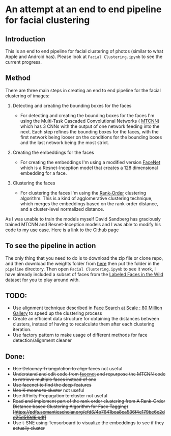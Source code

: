 # An attempt at an end to end pipeline for facial clustering

## Introduction
This is an end to end pipeline for facial clustering of photos (similar to what Apple and Android has). Please look at `Facial Clustering.ipynb` to see the current progress. 

## Method
There are three main steps in creating an end to end pipeline for the facial clustering of images:
1. Detecting and creating the bounding boxes for the faces
    * For detecting and creating the bounding boxes for the faces I'm using the Multi-Task Cascaded Convolutional Networks ( [MTCNN](https://kpzhang93.github.io/MTCNN_face_detection_alignment/)) which has 3 CNNs with the output of one network feeding into the next. Each step refines the bounding boxes for the faces, with the first network being looser on the conditions for the bounding boxes and the last network being the most strict.

2. Creating the embeddings for the faces
    * For creating the embeddings I'm using a modified version [FaceNet](http://www.cv-foundation.org/openaccess/content_cvpr_2015/app/1A_089.pdf) which is a Resnet-Inception model that creates a 128 dimensional embedding for a face.

3. Clustering the faces
    * For clustering the faces I'm using the [Rank-Order](https://pdfs.semanticscholar.org/efd6/4b7641bea8ca536f4e179be6e2dd25d519d6.pdf) clustering algorithm. This is a kind of agglomerative clustering technique, which merges the embeddings based on the rank-order distance, and a cluster-level normalized distance. 

As I was unable to train the models myself David Sandberg has graciously trained MTCNN and Resnet-Inception models and I was able to modify his code to my use case. Here is a [link](https://github.com/davidsandberg/facenet) to the Github page

## To see the pipeline in action
The only thing that you need to do is to download the zip file or clone repo, and then download the weights folder from [here](https://drive.google.com/file/d/0B5MzpY9kBtDVTGZjcWkzT3pldDA/view) then put the folder in the `pipeline` directory. Then open `Facial Clustering.ipynb` to see it work, I have already included a subset of faces from the [Labeled Faces in the Wild](http://vis-www.cs.umass.edu/lfw/) dataset for you to play around with.

## TODO:
*  Use alignment technique described in [Face Search at Scale : 80 Million Gallery](https://arxiv.org/pdf/1507.07242.pdf) to speed up the clustering process
*  Create an efficient data structure for obtaining the distances between clusters, instead of having to recalculate them after each clustering iteration.
*  Use factory pattern to make usage of different methods for face detection/alignment cleaner


## Done:
*  ~~Use Delaunay Triangulation to align faces~~ not useful
*  ~~Understand and edit code from [facenet](https://github.com/davidsandberg/facenet) and repurpose the MTCNN code to retrieve multiple faces instead of one~~
*  ~~Use facenet to find the deep features~~
*  ~~Use K-means to cluster~~ not useful
*  ~~Use Affinity Propagation to cluster~~ not useful
*  ~~Read and implement part of the rank order clustering from A Rank-Order Distance based Clustering Algorithm for Face Tagging)[https://pdfs.semanticscholar.org/efd6/4b7641bea8ca536f4e179be6e2dd25d519d6.pdf]~~
*  ~~Use t-SNE using Tensorboard to visualize the embeddings to see if they actually cluster~~
